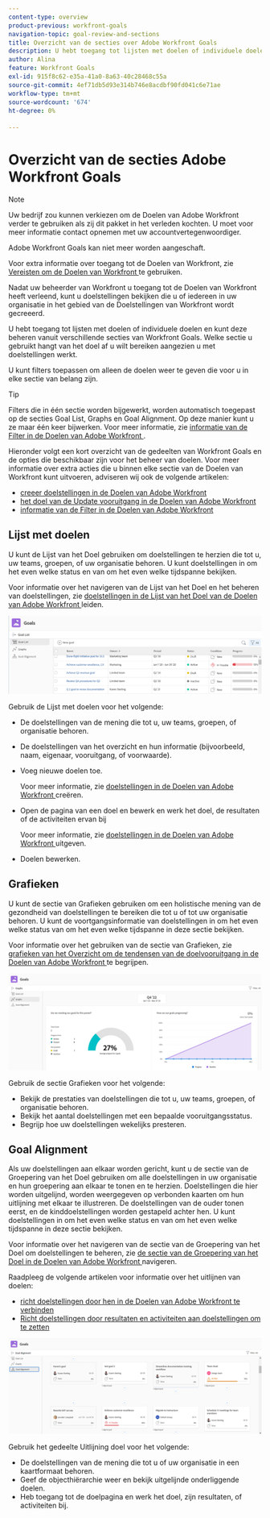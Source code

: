 ```yaml
---
content-type: overview
product-previous: workfront-goals
navigation-topic: goal-review-and-sections
title: Overzicht van de secties over Adobe Workfront Goals
description: U hebt toegang tot lijsten met doelen of individuele doelen en kunt deze beheren vanuit verschillende secties van Adobe Workfront Goals. Welke sectie u gebruikt hangt van het doel af u wilt bereiken wanneer u met doelstellingen werkt.
author: Alina
feature: Workfront Goals
exl-id: 915f8c62-e35a-41a0-8a63-40c28468c55a
source-git-commit: 4ef71db5d93e314b746e8acdbf90fd041c6e71ae
workflow-type: tm+mt
source-wordcount: '674'
ht-degree: 0%

---
```


# Overzicht van de secties Adobe Workfront Goals

<!--Audited for P&P only: 10/2025-->

>[!NOTE]
>
>Uw bedrijf zou kunnen verkiezen om de Doelen van Adobe Workfront verder te gebruiken als zij dit pakket in het verleden kochten. U moet voor meer informatie contact opnemen met uw accountvertegenwoordiger.
>
>Adobe Workfront Goals kan niet meer worden aangeschaft.
>
>Voor extra informatie over toegang tot de Doelen van Workfront, zie [ Vereisten om de Doelen van Workfront ](/help/quicksilver/workfront-goals/goal-management/access-needed-for-wf-goals.md) te gebruiken.


<!--Old:

>[!IMPORTANT]
>
>Your organization must have the following to use the functionality described in this article:
>
>* For the new plan and license structure:
>
>   * The Ultimate Workfront plan 
>    
>* For the current plan and license structure: 
>
>   * A Pro or higher Workfront plan
>   * An Adobe Workfront Goals license in addition to a Workfront license.
>
>Contact your Workfront account manager to learn about a Workfront Goals license.    
> 
>For additional information about access to Workfront Goals, see [Requirements to use Workfront Goals](/help/quicksilver/workfront-goals/goal-management/access-needed-for-wf-goals.md).   -->

Nadat uw beheerder van Workfront u toegang tot de Doelen van Workfront heeft verleend, kunt u doelstellingen bekijken die u of iedereen in uw organisatie in het gebied van de Doelstellingen van Workfront wordt gecreeerd.

U hebt toegang tot lijsten met doelen of individuele doelen en kunt deze beheren vanuit verschillende secties van Workfront Goals. Welke sectie u gebruikt hangt van het doel af u wilt bereiken aangezien u met doelstellingen werkt.

U kunt filters toepassen om alleen de doelen weer te geven die voor u in elke sectie van belang zijn.

>[!TIP]
>
>Filters die in één sectie worden bijgewerkt, worden automatisch toegepast op de secties Goal List, Graphs en Goal Alignment. Op deze manier kunt u ze maar één keer bijwerken. Voor meer informatie, zie [ informatie van de Filter in de Doelen van Adobe Workfront ](../../workfront-goals/goal-management/filter-information-wf-goals.md).

Hieronder volgt een kort overzicht van de gedeelten van Workfront Goals en de opties die beschikbaar zijn voor het beheer van doelen. Voor meer informatie over extra acties die u binnen elke sectie van de Doelen van Workfront kunt uitvoeren, adviseren wij ook de volgende artikelen:

* [ creeer doelstellingen in de Doelen van Adobe Workfront ](../../workfront-goals/goal-management/create-goals.md)
* [ het doel van de Update vooruitgang in de Doelen van Adobe Workfront ](../../workfront-goals/goal-review-and-workfront-goals-sections/check-in-goals.md)
* [ informatie van de Filter in de Doelen van Adobe Workfront ](../../workfront-goals/goal-management/filter-information-wf-goals.md)


## Lijst met doelen

U kunt de Lijst van het Doel gebruiken om doelstellingen te herzien die tot u, uw teams, groepen, of uw organisatie behoren. U kunt doelstellingen in om het even welke status en van om het even welke tijdspanne bekijken.

Voor informatie over het navigeren van de Lijst van het Doel en het beheren van doelstellingen, zie [ doelstellingen in de Lijst van het Doel van de Doelen van Adobe Workfront ](../../workfront-goals/goal-review-and-workfront-goals-sections/manage-goals-in-goal-list.md) leiden.

![ Lijst van het Doel ](assets/goal-list-unshimmed.png)

Gebruik de Lijst met doelen voor het volgende:

* De doelstellingen van de mening die tot u, uw teams, groepen, of organisatie behoren.
* De doelstellingen van het overzicht en hun informatie (bijvoorbeeld, naam, eigenaar, vooruitgang, of voorwaarde).
* Voeg nieuwe doelen toe.

  Voor meer informatie, zie [ doelstellingen in de Doelen van Adobe Workfront ](../../workfront-goals/goal-management/create-goals.md) creëren.

* Open de pagina van een doel en bewerk en werk het doel, de resultaten of de activiteiten ervan bij

  Voor meer informatie, zie [ doelstellingen in de Doelen van Adobe Workfront ](../../workfront-goals/goal-management/edit-goals.md) uitgeven.

* Doelen bewerken.

## Grafieken

U kunt de sectie van Grafieken gebruiken om een holistische mening van de gezondheid van doelstellingen te bereiken die tot u of tot uw organisatie behoren. U kunt de voortgangsinformatie van doelstellingen in om het even welke status van om het even welke tijdspanne in deze sectie bekijken.

Voor informatie over het gebruiken van de sectie van Grafieken, zie [ grafieken van het Overzicht om de tendensen van de doelvooruitgang in de Doelen van Adobe Workfront ](../../workfront-goals/goal-review-and-workfront-goals-sections/review-goal-graphs.md) te begrijpen.

![ sectie van Grafieken ](assets/graphs-section-unshimmed.png)

Gebruik de sectie Grafieken voor het volgende:

* Bekijk de prestaties van doelstellingen die tot u, uw teams, groepen, of organisatie behoren.
* Bekijk het aantal doelstellingen met een bepaalde vooruitgangsstatus.
* Begrijp hoe uw doelstellingen wekelijks presteren.

## Goal Alignment

Als uw doelstellingen aan elkaar worden gericht, kunt u de sectie van de Groepering van het Doel gebruiken om alle doelstellingen in uw organisatie en hun groepering aan elkaar te tonen en te herzien. Doelstellingen die hier worden uitgelijnd, worden weergegeven op verbonden kaarten om hun uitlijning met elkaar te illustreren. De doelstellingen van de ouder tonen eerst, en de kinddoelstellingen worden gestapeld achter hen. U kunt doelstellingen in om het even welke status en van om het even welke tijdspanne in deze sectie bekijken.

Voor informatie over het navigeren van de sectie van de Groepering van het Doel om doelstellingen te beheren, zie [ de sectie van de Groepering van het Doel in de Doelen van Adobe Workfront ](../../workfront-goals/goal-alignment/navigate-goal-alignment-chart.md) navigeren.

Raadpleeg de volgende artikelen voor informatie over het uitlijnen van doelen:

* [ richt doelstellingen door hen in de Doelen van Adobe Workfront te verbinden ](../../workfront-goals/goal-alignment/align-goals-by-connecting-them.md)
* [Richt doelstellingen door resultaten en activiteiten aan doelstellingen om te zetten](../../workfront-goals/goal-alignment/align-goals-by-converting-results-activities.md)

![ Goal groeperingssectie ](assets/goal-alignment-section-unshimmed.png)

Gebruik het gedeelte Uitlijning doel voor het volgende:

* De doelstellingen van de mening die tot u of uw organisatie in een kaartformaat behoren.
* Geef de objecthiërarchie weer en bekijk uitgelijnde onderliggende doelen.
* Heb toegang tot de doelpagina en werk het doel, zijn resultaten, of activiteiten bij.

<!--
## Pulse

<span class="preview"> The Pulse section has been removed from the Preview environment and will be removed from Workfront Goals with the 23.1 release. Use the Goal List area to review goals that you or your teams are responsible for.</span> 

You can use the Pulse section to review and request updates to goals that might influence the progress of your goals. These could be your own goals, or goals that belong to your teams, groups, or your organization. You can view goals in any status and from any time period in this section.

>[!TIP]
>
>Only goals that have been checked in on at least once display in the Pulse section.

For information about reviewing goals using the Pulse section, see [Review goals in the Adobe Workfront Goals Pulse section](../../workfront-goals/goal-review-and-workfront-goals-sections/review-goals-in-pulse.md).

![Pulse section](assets/pulse-section-350x141.png)

Use the Pulse section to do the following:

* View goals that belong to your teams, groups, or organization. 
* Review goal progress and updates, including aligned goals, their results, and activities. 
* Make or ask for updates to a goal by adding a comment. 
* Access the Goal Details panel and edit and update the goal, its results, or activities.
* Add new goals. 
* Check in on goals.

  >[!TIP]
  >
  >Clicking Check in opens the Check-in section in the left panel.

## Check-in

<span class="preview"> The Check-in section has been removed from the Preview environment and will be removed from Workfront Goals with the 23.1 release. Use the Goal List area to review goals that you or your teams are responsible for.</span>

You must have access to Edit Goals in your access level before you can access the Check- in section. For information about granting access to Goals, see  [Grant access to Adobe Workfront Goals](../../administration-and-setup/add-users/configure-and-grant-access/grant-access-goals.md).

You can use the Check-in section to update active goals and any results and activities that you are the owner of. You can primarily view only goals in an Active status in this section. Children goals aligned to active parents also display in the Check-in section, regardless of their status.

>[!IMPORTANT]
>
>* A goal displays in the Check-in section only if it is assigned to you or if it has a result or activity that is assigned to you. 
>* If a goal assigned to you is the child goal of a parent that is not assigned to you and your goal (the child goal) is closed, inactive, or a draft, the parent goal does not display in your Check-in section. 
>

For information about managing goals in the Goal List, see [Manage goals in the Goal List of Adobe Workfront Goals](../../workfront-goals/goal-review-and-workfront-goals-sections/manage-goals-in-goal-list.md).

![Check in section](assets/check-in-section-350x143.png)

Use the Check-in section to do the following:

* Review goal progress and updates, including aligned goals, their results, and activities. 
* Update the progress on the results and activities that are assigned to you. For information about updating goals by checking in on them, see [Update goal progress in Adobe Workfront Goals](../../workfront-goals/goal-review-and-workfront-goals-sections/check-in-goals.md).

  >[!IMPORTANT]
  >
  >You can check in only on the results and activities assigned to you in the Check-in section, and not those that are assigned to other entities.

* Add a comment to a goal, then click Post to make or ask for updates to a goal. 
* Access the Goal Details panel and edit and update the goal, its results, or activities.
* Add new goals.
-->
